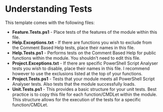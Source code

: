 # Understanding Tests

This template comes with the following files:

* **Feature.Tests.ps1** - Place tests of the features of the module within this file.
* **Help.Exceptions.txt** - If there are functions you wish to exclude from the Comment Based Help tests, place their names in this file.
* **Help.Tests.ps1** - Performs tests on the Comment Based Help for public functions within the module. You shouldn't need to edit this file.
* **Project.Exceptions.txt** - If there are specific PowerShell Script Analyser tests you wish to disable, place their names in this file. I recommend however to use the exclusions listed at the top of your functions.
* **Project.Tests.ps1** - Tests that your module meets all PowerShell Script Analyser tests. Also tests that the module successfully loads.
* **Unit.Tests.ps1** - This provides a basic structure for your unit tests. Best practice is to copy this file for each function/CMDLet within the module. This structure allows for the execution of the tests for a specific function/CMDLet.